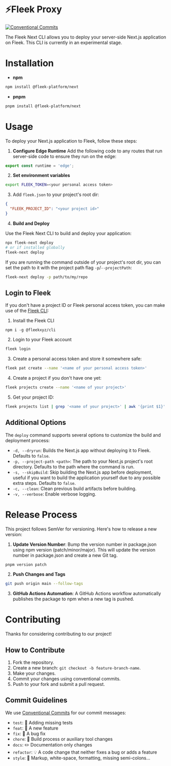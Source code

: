# ⚡️Fleek Proxy

[![Conventional Commits](https://img.shields.io/badge/Conventional%20Commits-1.0.0-blue.svg)](https://conventionalcommits.org)

The Fleek Next CLI allows you to deploy your server-side Next.js application on Fleek. This CLI is currently in an experimental stage.

# Installation

- **npm**

```bash
npm install @fleek-platform/next
```

- **pnpm**

```bash
pnpm install @fleek-platform/next
```

# Usage

To deploy your Next.js application to Fleek, follow these steps:

1. **Configure Edge Runtime**
   Add the following code to any routes that run server-side code to ensure they run on the edge:

```typescript
export const runtime = 'edge';
```

2. **Set environment variables**

```sh
export FLEEK_TOKEN=<your personal access token>
```

3. Add `fleek.json` to your project's root dir:

```json
{
  "FLEEK_PROJECT_ID": "<your project id>"
}
```

4. **Build and Deploy**

Use the Fleek Next CLI to build and deploy your application:

```sh
npx fleek-next deploy
# or if installed globally
fleek-next deploy
```

If you are running the command outside of your project's root dir, you can set the path to it with the project path flag `-p`/`--projectPath`:

```sh
fleek-next deploy -p path/to/my/repo
```

## Login to Fleek

If you don't have a project ID or Fleek personal access token, you can make use of the [Fleek CLI](https://www.npmjs.com/package/@fleekxyz/cli):

1. Install the Fleek CLI

```
npm i -g @fleekxyz/cli
```

2. Login to your Fleek account

```sh
fleek login
```

3. Create a personal access token and store it somewhere safe:

```sh
fleek pat create --name '<name of your personal access token>'
```

4. Create a project if you don't have one yet:

```sh
fleek projects create --name '<name of your project>'
```

5. Get your project ID:

```sh
fleek projects list | grep '<name of your project>' | awk '{print $1}'
```

## Additional Options

The `deploy` command supports several options to customize the build and deployment process:

- `-d, --dryrun`: Builds the Next.js app without deploying it to Fleek. Defaults to `false`.
- `-p, --project-path <path>`: The path to your Next.js project's root directory. Defaults to the path where the command is run.
- `-s, --skipBuild`: Skip building the Next.js app before deployment, useful if you want to build the application yourself due to any possible extra steps. Defaults to `false`.
- `-c, --clean`: Clean previous build artifacts before building.
- `-v, --verbose`: Enable verbose logging.

# Release Process

This project follows SemVer for versioning. Here's how to release a new version:

1. **Update Version Number**: Bump the version number in package.json using npm version (patch/minor/major). This will update the version number in package.json and create a new Git tag.

```bash
pnpm version patch
```

2. **Push Changes and Tags**

```bash
git push origin main --follow-tags
```

3. **GitHub Actions Automation**: A GitHub Actions workflow automatically publishes the package to npm when a new tag is pushed.

# Contributing

Thanks for considering contributing to our project!

## How to Contribute

1. Fork the repository.
2. Create a new branch: `git checkout -b feature-branch-name`.
3. Make your changes.
4. Commit your changes using conventional commits.
5. Push to your fork and submit a pull request.

## Commit Guidelines

We use [Conventional Commits](https://www.conventionalcommits.org/) for our commit messages:

- `test`: 💍 Adding missing tests
- `feat`: 🎸 A new feature
- `fix`: 🐛 A bug fix
- `chore`: 🤖 Build process or auxiliary tool changes
- `docs`: ✏️ Documentation only changes
- `refactor`: 💡 A code change that neither fixes a bug or adds a feature
- `style`: 💄 Markup, white-space, formatting, missing semi-colons...

